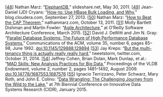 [[48](ch10.html#ElephantDB-marker)] Nathan Marz:
“[ElephantDB](http://www.slideshare.net/nathanmarz/elephantdb),” slideshare.net, May 30, 2011. [[49](ch10.html#Cryans2013wo-marker)] Jean-Daniel (JD) Cryans:
“[How-to: Use
HBase Bulk Loading, and Why](http://blog.cloudera.com/blog/2013/09/how-to-use-hbase-bulk-loading-and-why/),” blog.cloudera.com, September 27, 2013. [[50](ch10.html#Marz2011vq-marker)] Nathan Marz:
“[How to Beat the CAP
Theorem](http://nathanmarz.com/blog/how-to-beat-the-cap-theorem.html),” nathanmarz.com, October 13, 2011. [[51](ch10.html#Bartlett2015wv_ch10-marker)] Molly Bartlett Dishman and Martin Fowler:
“[Agile
Architecture](http://conferences.oreilly.com/software-architecture/sa2015/public/schedule/detail/40388),” at O’Reilly Software Architecture Conference, March 2015. [[52](ch10.html#DeWitt1992fn_ch10-marker)] David J. DeWitt and Jim N. Gray:
“[Parallel
Database Systems: The Future of High Performance Database Systems](http://www.cs.cmu.edu/~pavlo/courses/fall2013/static/papers/dewittgray92.pdf),”
Communications of the ACM, volume 35, number 6, pages 85–98, June 1992.
[doi:10.1145/129888.129894](http://dx.doi.org/10.1145/129888.129894) [[53](ch10.html#Kreps2014qz-marker)] Jay Kreps:
“[But the multi-tenancy thing is
actually really really hard](https://twitter.com/jaykreps/status/528235702480142336),” tweetstorm, twitter.com, October 31, 2014. [[54](ch10.html#Cohen2009fv-marker)] Jeffrey Cohen, Brian Dolan, Mark Dunlap, et al.: “[MAD Skills: New
Analysis Practices for Big Data](http://www.vldb.org/pvldb/2/vldb09-219.pdf),” Proceedings of the VLDB Endowment, volume 2, number
2, pages 1481–1492, August 2009.
[doi:10.14778/1687553.1687576](http://dx.doi.org/10.14778/1687553.1687576) [[55](ch10.html#Terrizzano2015tk-marker)] Ignacio
Terrizzano, Peter Schwarz, Mary Roth, and John E. Colino:
“[Data Wrangling: The Challenging
Journey from the Wild to the Lake](http://cidrdb.org/cidr2015/Papers/CIDR15_Paper2.pdf),” at 7th Biennial Conference on Innovative Data Systems
Research (CIDR), January 2015.